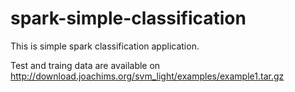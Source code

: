 # spark-simple-classification
This is simple spark classification application.

Test and traing data are available on http://download.joachims.org/svm_light/examples/example1.tar.gz
